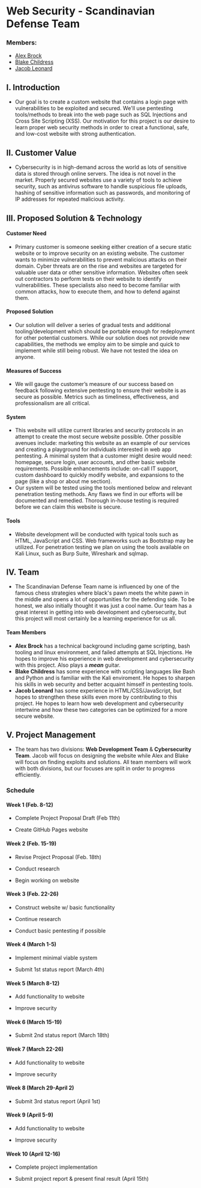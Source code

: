 # Web Security - Scandinavian Defense Team
### Members:
* [Alex Brock](https://github.com/ShrimpyJ)
* [Blake Childress](https://github.com/ObsidianSkin)
* [Jacob Leonard](https://github.com/jacobleonard545)


## I. Introduction
* Our goal is to create a custom website that contains a login page with vulnerabilities to be exploited and secured. We'll use pentesting tools/methods to break into the web page such as SQL Injections and Cross Site Scripting (XSS). Our motivation for this project is our desire to learn proper web security methods in order to creat a functional, safe, and low-cost website with strong authentication.

## II. Customer Value
* Cybersecurity is in high-demand across the world as lots of sensitive data is stored through online servers. The idea is not novel in the market. Properly secured websites use a variety of tools to achieve security, such as antivirus software to handle suspicious file uploads, hashing of sensitive information such as passwords, and monitoring of IP addresses for repeated malicious activity.

## III. Proposed Solution & Technology

#### Customer Need
* Primary customer is someone seeking either creation of a secure static website or to improve security on an existing website. The customer wants to minimize vulnerabilities to prevent malicious attacks on their domain. Cyber threats are on the rise and websites are targeted for valuable user data or other sensitive information. Websites often seek out contractors to perform tests on their website to identify vulnerabilities. These specialists also need to become familiar with common attacks, how to execute them, and how to defend against them.

#### Proposed Solution
* Our solution will deliver a series of gradual tests and additional tooling/development which should be portable enough for redeployment for other potential customers. While our solution does not provide new capabilities, the methods we employ aim to be simple and quick to implement while still being robust. We have not tested the idea on anyone.

#### Measures of Success
* We will gauge the customer’s measure of our success based on feedback following extensive pentesting to ensure their website is as secure as possible. Metrics such as timeliness, effectiveness, and professionalism are all critical.

#### System
* This website will utilize current libraries and security protocols in an attempt to create the most secure website possible. Other possible avenues include: marketing this website as an example of our services and creating a playground for individuals interested in web app pentesting. A minimal system that a customer might desire would need: homepage, secure login, user accounts, and other basic website requirements. Possible enhancements include: on-call IT support, custom dashboard to quickly modify website, and expansions to the page (like a shop or about me section).
* Our system will be tested using the tools mentioned below and relevant penetration testing methods. Any flaws we find in our efforts will be documented and remedied. Thorough in-house testing is required before we can claim this website is secure.

#### Tools
* Website development will be conducted with typical tools such as HTML, JavaScript and CSS. Web frameworks such as Bootstrap may be utilized. For penetration testing we plan on using the tools available on Kali Linux, such as Burp Suite, Wireshark and sqlmap.

## IV. Team
* The Scandinavian Defense Team name is influenced by one of the famous chess strategies where black's pawn meets the white pawn in the middle and opens a lot of opportunities for the defending side. To be honest, we also initially thought it was just a cool name. Our team has a great interest in getting into web development and cybersecurity, but this project will most certainly be a learning experience for us all.
#### Team Members
* **Alex Brock** has a technical background including game scripting, bash tooling and linux environment, and failed attempts at SQL Injections. He hopes to improve his experience in web development and cybersecurity with this project. Also plays a ***mean*** guitar.
* **Blake Childress** has some experience with scripting languages like Bash and Python and is familiar with the Kali enviroment. He hopes to sharpen his skills in web security and better acquaint himself in pentesting tools.
* **Jacob Leonard** has some experience in HTML/CSS/JavaScript, but hopes to strengthen these skills even more by contributing to this project. He hopes to learn how web development and cybersecurity intertwine and how these two categories can be optimized for a more secure website.
## V. Project Management
* The team has two divisions: **Web Development Team** & **Cybersecurity Team**. Jacob will focus on designing the website while Alex and Blake will focus on finding exploits and solutions. All team members will work with both divisions, but our focuses are split in order to progress efficiently.

### Schedule

#### Week 1 (Feb. 8-12)

* Complete Project Proposal Draft (Feb 11th)

* Create GitHub Pages website

#### Week 2 (Feb. 15-19)

* Revise Project Proposal (Feb. 18th)

* Conduct research

* Begin working on website


#### Week 3 (Feb. 22-26)

* Construct website w/ basic functionality

* Continue research

* Conduct basic pentesting if possible


#### Week 4 (March 1-5)

* Implement minimal viable system

* Submit 1st status report (March 4th)


#### Week 5 (March 8-12)

* Add functionality to website

* Improve security


#### Week 6 (March 15-19)

* Submit 2nd status report (March 18th)


#### Week 7 (March 22-26)

* Add functionality to website

* Improve security


#### Week 8 (March 29-April 2)

* Submit 3rd status report (April 1st)


#### Week 9 (April 5-9)

* Add functionality to website

* Improve security


#### Week 10 (April 12-16)

* Complete project implementation

* Submit project report & present final result (April 15th)


